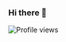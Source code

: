 ### Hi there 👋
<p align="left"><img src="https://komarev.com/ghpvc/?username=sajjadsiam&label=Profile%20views&color=0e75b6&style=flat" alt="Profile views" /> </p>

<!--
**sajjadsiam/sajjadsiam** is a ✨ _special_ ✨ repository because its `README.md` (this file) appears on your GitHub profile.

Here are some ideas to get you started:

- 🔭 I’m currently working on ...
- 🌱 I’m currently learning ...
- 👯 I’m looking to collaborate on ...
- 🤔 I’m looking for help with ...
- 💬 Ask me about ...
- 📫 How to reach me: ...
- 😄 Pronouns: ...
- ⚡ Fun fact: ...
-->
